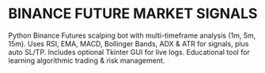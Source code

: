 # BINANCE FUTURE MARKET SIGNALS
Python Binance Futures scalping bot with multi-timeframe analysis (1m, 5m, 15m). Uses RSI, EMA, MACD, Bollinger Bands, ADX &amp; ATR for signals, plus auto SL/TP. Includes optional Tkinter GUI for live logs. Educational tool for learning algorithmic trading &amp; risk management.
